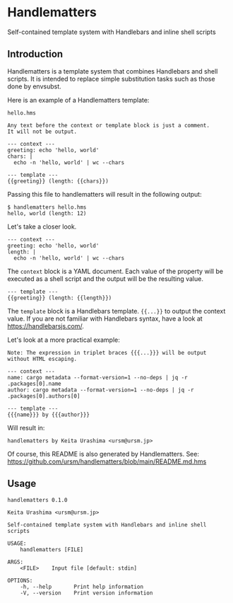 # Handlematters

Self-contained template system with Handlebars and inline shell scripts

## Introduction

Handlematters is a template system that combines Handlebars and shell scripts. It is intended to replace simple substitution tasks such as those done by envsubst.

Here is an example of a Handlematters template:

```
hello.hms

Any text before the context or template block is just a comment.
It will not be output.

--- context ---
greeting: echo 'hello, world'
chars: |
  echo -n 'hello, world' | wc --chars

--- template ---
{{greeting}} (length: {{chars}})
```

Passing this file to handlematters will result in the following output:

```
$ handlematters hello.hms
hello, world (length: 12)
```

Let's take a closer look.

```
--- context ---
greeting: echo 'hello, world'
length: |
  echo -n 'hello, world' | wc --chars
```

The `context` block is a YAML document. Each value of the property will be executed as a shell script and the output will be the resulting value.

```
--- template ---
{{greeting}} (length: {{length}})
```

The `template` block is a Handlebars template. `{{...}}` to output the context value. If you are not familiar with Handlebars syntax, have a look at https://handlebarsjs.com/.

Let's look at a more practical example:

```
Note: The expression in triplet braces {{{...}}} will be output without HTML escaping.

--- context ---
name: cargo metadata --format-version=1 --no-deps | jq -r .packages[0].name
author: cargo metadata --format-version=1 --no-deps | jq -r .packages[0].authors[0]

--- template ---
{{{name}}} by {{{author}}}
```

Will result in:

```
handlematters by Keita Urashima <ursm@ursm.jp>
```

Of course, this README is also generated by Handlematters. See: https://github.com/ursm/handlematters/blob/main/README.md.hms

## Usage

```
handlematters 0.1.0

Keita Urashima <ursm@ursm.jp>

Self-contained template system with Handlebars and inline shell scripts

USAGE:
    handlematters [FILE]

ARGS:
    <FILE>    Input file [default: stdin]

OPTIONS:
    -h, --help       Print help information
    -V, --version    Print version information
```
